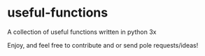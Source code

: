 # useful-functions

A collection of useful functions written in python 3x

Enjoy, and feel free to contribute and or send pole requests/ideas!
